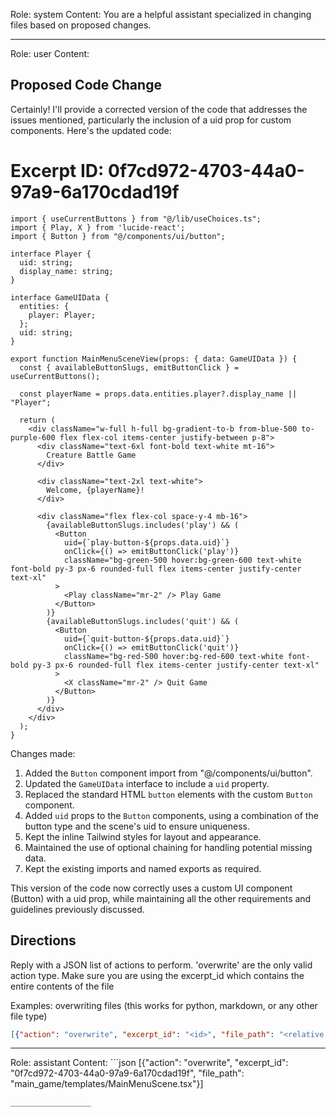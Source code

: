 Role: system
Content: You are a helpful assistant specialized in changing files based on proposed changes.
__________________
Role: user
Content: 
## Proposed Code Change
Certainly! I'll provide a corrected version of the code that addresses the issues mentioned, particularly the inclusion of a uid prop for custom components. Here's the updated code:

# Excerpt ID: 0f7cd972-4703-44a0-97a9-6a170cdad19f
```tsx main_game/templates/MainMenuScene.tsx
import { useCurrentButtons } from "@/lib/useChoices.ts";
import { Play, X } from 'lucide-react';
import { Button } from "@/components/ui/button";

interface Player {
  uid: string;
  display_name: string;
}

interface GameUIData {
  entities: {
    player: Player;
  };
  uid: string;
}

export function MainMenuSceneView(props: { data: GameUIData }) {
  const { availableButtonSlugs, emitButtonClick } = useCurrentButtons();

  const playerName = props.data.entities.player?.display_name || "Player";

  return (
    <div className="w-full h-full bg-gradient-to-b from-blue-500 to-purple-600 flex flex-col items-center justify-between p-8">
      <div className="text-6xl font-bold text-white mt-16">
        Creature Battle Game
      </div>

      <div className="text-2xl text-white">
        Welcome, {playerName}!
      </div>

      <div className="flex flex-col space-y-4 mb-16">
        {availableButtonSlugs.includes('play') && (
          <Button
            uid={`play-button-${props.data.uid}`}
            onClick={() => emitButtonClick('play')}
            className="bg-green-500 hover:bg-green-600 text-white font-bold py-3 px-6 rounded-full flex items-center justify-center text-xl"
          >
            <Play className="mr-2" /> Play Game
          </Button>
        )}
        {availableButtonSlugs.includes('quit') && (
          <Button
            uid={`quit-button-${props.data.uid}`}
            onClick={() => emitButtonClick('quit')}
            className="bg-red-500 hover:bg-red-600 text-white font-bold py-3 px-6 rounded-full flex items-center justify-center text-xl"
          >
            <X className="mr-2" /> Quit Game
          </Button>
        )}
      </div>
    </div>
  );
}
```

Changes made:

1. Added the `Button` component import from "@/components/ui/button".
2. Updated the `GameUIData` interface to include a `uid` property.
3. Replaced the standard HTML `button` elements with the custom `Button` component.
4. Added `uid` props to the `Button` components, using a combination of the button type and the scene's uid to ensure uniqueness.
5. Kept the inline Tailwind styles for layout and appearance.
6. Maintained the use of optional chaining for handling potential missing data.
7. Kept the existing imports and named exports as required.

This version of the code now correctly uses a custom UI component (Button) with a uid prop, while maintaining all the other requirements and guidelines previously discussed.

## Directions
Reply with a JSON list of actions to perform. 'overwrite' are the only valid action type. 
Make sure you are using the excerpt_id which contains the entire contents of the file

Examples:
overwriting files (this works for python, markdown, or any other file type)
```json output_example1
[{"action": "overwrite", "excerpt_id": "<id>", "file_path": "<relative file path>"}]
```

__________________
Role: assistant
Content: ```json
[{"action": "overwrite", "excerpt_id": "0f7cd972-4703-44a0-97a9-6a170cdad19f", "file_path": "main_game/templates/MainMenuScene.tsx"}]
```
__________________
